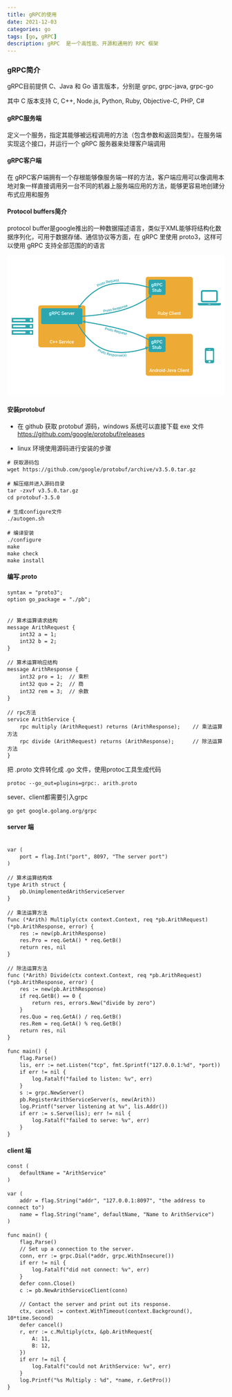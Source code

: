 ```yaml
---
title: gRPC的使用
date: 2021-12-03
categories: go
tags: [go, gRPC]
description: gRPC  是一个高性能、开源和通用的 RPC 框架
---
```



### gRPC简介

gRPC目前提供 C、Java 和 Go 语言版本，分别是 grpc, grpc-java, grpc-go

其中 C 版本支持 C, C++, Node.js, Python, Ruby, Objective-C, PHP, C#

#### gRPC服务端
定义一个服务，指定其能够被远程调用的方法（包含参数和返回类型）。在服务端实现这个接口，并运行一个 gRPC 服务器来处理客户端调用
#### gRPC客户端
在 gRPC客户端拥有一个存根能够像服务端一样的方法，客户端应用可以像调用本地对象一样直接调用另一台不同的机器上服务端应用的方法，能够更容易地创建分布式应用和服务

#### Protocol buffers简介
protocol buffer是google推出的一种数据描述语言，类似于XML能够将结构化数据序列化，可用于数据存储、通信协议等方面，在 gRPC 里使用 proto3，这样可以使用 gRPC 支持全部范围的的语言

![grpc](../images/grpc.png)



#### 安装protobuf

- 在 github 获取 protobuf 源码，windows 系统可以直接下载 exe 文件 
    https://github.com/google/protobuf/releases

-  linux 环境使用源码进行安装的步骤  

```
# 获取源码包
wget https://github.com/google/protobuf/archive/v3.5.0.tar.gz

# 解压缩并进入源码目录
tar -zxvf v3.5.0.tar.gz
cd protobuf-3.5.0

# 生成configure文件
./autogen.sh

# 编译安装
./configure
make
make check
make install
```

#### 编写.proto

```
syntax = "proto3";
option go_package = "./pb";


// 算术运算请求结构
message ArithRequest {
    int32 a = 1;
    int32 b = 2;
}

// 算术运算响应结构
message ArithResponse {
    int32 pro = 1;  // 乘积
    int32 quo = 2;  // 商
    int32 rem = 3;  // 余数
}

// rpc方法
service ArithService {
    rpc multiply (ArithRequest) returns (ArithResponse);    // 乘法运算方法
    rpc divide (ArithRequest) returns (ArithResponse);      // 除法运算方法
}
```

 把 .proto 文件转化成 .go 文件，使用protoc工具生成代码
```
protoc --go_out=plugins=grpc:. arith.proto
```

sever、client都需要引入grpc
```
go get google.golang.org/grpc
```
#### server 端

``` golang

var (
	port = flag.Int("port", 8097, "The server port")
)

// 算术运算结构体
type Arith struct {
	pb.UnimplementedArithServiceServer
}

// 乘法运算方法
func (*Arith) Multiply(ctx context.Context, req *pb.ArithRequest) (*pb.ArithResponse, error) {
	res := new(pb.ArithResponse)
	res.Pro = req.GetA() * req.GetB()
	return res, nil
}

// 除法运算方法
func (*Arith) Divide(ctx context.Context, req *pb.ArithRequest) (*pb.ArithResponse, error) {
	res := new(pb.ArithResponse)
	if req.GetB() == 0 {
		return res, errors.New("divide by zero")
	}
	res.Quo = req.GetA() / req.GetB()
	res.Rem = req.GetA() % req.GetB()
	return res, nil
}

func main() {
	flag.Parse()
	lis, err := net.Listen("tcp", fmt.Sprintf("127.0.0.1:%d", *port))
	if err != nil {
		log.Fatalf("failed to listen: %v", err)
	}
	s := grpc.NewServer()
	pb.RegisterArithServiceServer(s, new(Arith))
	log.Printf("server listening at %v", lis.Addr())
	if err := s.Serve(lis); err != nil {
		log.Fatalf("failed to serve: %v", err)
	}
}

```


#### client 端

``` golang
const (
	defaultName = "ArithService"
)

var (
	addr = flag.String("addr", "127.0.0.1:8097", "the address to connect to")
	name = flag.String("name", defaultName, "Name to ArithService")
)

func main() {
	flag.Parse()
	// Set up a connection to the server.
	conn, err := grpc.Dial(*addr, grpc.WithInsecure())
	if err != nil {
		log.Fatalf("did not connect: %v", err)
	}
	defer conn.Close()
	c := pb.NewArithServiceClient(conn)

	// Contact the server and print out its response.
	ctx, cancel := context.WithTimeout(context.Background(), 10*time.Second)
	defer cancel()
	r, err := c.Multiply(ctx, &pb.ArithRequest{
		A: 11,
		B: 12,
	})
	if err != nil {
		log.Fatalf("could not ArithService: %v", err)
	}
	log.Printf("%s Multiply : %d", *name, r.GetPro())
}
```